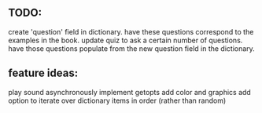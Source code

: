 TODO:
-----
create 'question' field in dictionary. have these questions correspond to the examples in the book.
update quiz to ask a certain number of questions. have those questions populate from the new question field in the dictionary.

feature ideas:
--------------
play sound asynchronously
implement getopts
add color and graphics
add option to iterate over dictionary items in order (rather than random)
